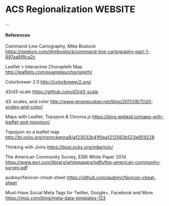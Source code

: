 # ACS Regionalization WEBSITE


...


#### References

Command-Line Cartography, Mike Bostock
https://medium.com/@mbostock/command-line-cartography-part-1-897aa8f8ca2c

Leaflet > Interactive Choropleth Map
http://leafletjs.com/examples/choropleth/

Colorbrewer 2.0
http://colorbrewer2.org/

d3/d3-scale
https://github.com/d3/d3-scale

d3: scales, and color
http://www.jeromecukier.net/blog/2011/08/11/d3-scales-and-color/

Maps with Leaflet, Topojson & Chroma.js
https://blog.webkid.io/maps-with-leaflet-and-topojson/

Topojson on a leaflet map
http://bl.ocks.org/mpmckenna8/af23032b41f0ea1212563b523e859228

Thinking with Joins
https://bost.ocks.org/mike/join/

The American Community Survey, ESRI White Paper 2014
https://www.esri.com/library/whitepapers/pdfs/the-american-community-survey.pdf

audreyr/favicon-cheat-sheet
https://github.com/audreyr/favicon-cheat-sheet

Must-Have Social Meta Tags for Twitter, Google+, Facebook and More
https://moz.com/blog/meta-data-templates-123
